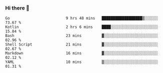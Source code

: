 ### Hi there 👋

<!--
**yeya24/yeya24** is a ✨ _special_ ✨ repository because its `README.md` (this file) appears on your GitHub profile.

Here are some ideas to get you started:

- 🔭 I’m currently working on ...
- 🌱 I’m currently learning ...
- 👯 I’m looking to collaborate on ...
- 🤔 I’m looking for help with ...
- 💬 Ask me about ...
- 📫 How to reach me: ...
- 😄 Pronouns: ...
- ⚡ Fun fact: ...
-->

<!--START_SECTION:waka-->

```text
Go                         9 hrs 48 mins   ██████████████████▒░░░░░░   73.67 %
Kotlin                     2 hrs 6 mins    ████░░░░░░░░░░░░░░░░░░░░░   15.84 %
Bash                       23 mins         ▓░░░░░░░░░░░░░░░░░░░░░░░░   02.96 %
Shell Script               21 mins         ▓░░░░░░░░░░░░░░░░░░░░░░░░   02.67 %
Markdown                   16 mins         ▓░░░░░░░░░░░░░░░░░░░░░░░░   02.12 %
YAML                       10 mins         ▒░░░░░░░░░░░░░░░░░░░░░░░░   01.31 %
```

<!--END_SECTION:waka-->
